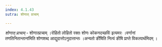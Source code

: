 ```yaml
---
index: 4.1.43
sutra: शोणात् प्राचाम्

---
```

_शोणात् प्राचाम्_ - शोणात्प्राचाम् ।रोहितो लोहितो रक्तः शोणः कोकनदच्छविः॑ इत्यमरः ।वर्णानां तणतिनितान्ताना॑मिति शोणशब्द आद्युदात्तोऽनुदात्तान्तः ।अन्यतो ङी॑षिति नित्यं ङीषि प्राप्ते विकल्पार्थमिदम् ।